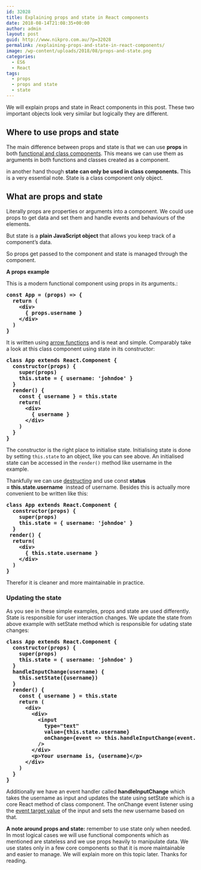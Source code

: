 ```yaml
---
id: 32028
title: Explaining props and state in React components
date: 2018-08-14T21:08:35+00:00
author: admin
layout: post
guid: http://www.nikpro.com.au/?p=32028
permalink: /explaining-props-and-state-in-react-components/
image: /wp-content/uploads/2018/08/props-and-state.png
categories:
  - ES6
  - React
tags:
  - props
  - props and state
  - state
---
```

We will explain props and state in React components in this post. These two important objects look very similar but logically they are different.

## Where to use props and state

The main difference between props and state is that we can use **props** in both [functional and class components](http://www.nikpro.com.au/more-on-react-components-with-examples/). This means we can use them as arguments in both functions and classes created as a component. 

in another hand though **state can only be used in class components.** This is a very essential note. State is a class component only object. 

## What are props and state

Literally props are properties or arguments into a component. We could use props to get data and set them and handle events and behaviours of the elements.

But state is a **plain JavaScript object** that allows you keep track of a component’s data. 

So props get passed to the component and state is managed through the component.

**A props example**

This is a modern functional component using props in its arguments.:

<pre class="wp-block-preformatted"><strong>const App = (props) => {
  return (
    &lt;div>
      { props.username }
    &lt;/div>
  )
}</strong></pre>

It is written using [arrow functions](http://www.nikpro.com.au/some-arrow-function-benefits-with-examples-explained/) and is neat and simple. Comparably take a look at this class component using state in its constructor: 

<pre class="wp-block-preformatted"><strong>class App extends React.Component {
  constructor(props) {
    super(props)
    this.state = { username: 'johndoe' }
  }
  render() {
    const { username } = this.state
    return(
      &lt;div>
        { username }
      &lt;/div>
    )
  }
}</strong></pre>

The constructor is the right place to initialise state. Initialising state is done by setting `this.state` to an object, like you can see above. An initialised state can be accessed in the `render()` method like username in the example. 

Thankfully we can use [destructing](http://www.nikpro.com.au/what-is-spread-syntax-in-es6-and-how-to-use-it/) and use const **status = this.state.username**  instead of username. Besides this is actually more convenient to be written like this:

<pre class="wp-block-preformatted"><strong>class App extends React.Component {
  constructor(props) {
    super(props)
    this.state = { username: 'johndoe' }
  }
 render() {
  return(
    &lt;div>
      { this.state.username }
    &lt;/div>
  )
}</strong></pre>

Therefor it is cleaner and more maintainable in practice. 

### Updating the state

As you see in these simple examples, props and state are used differently. State is responsible for user interaction changes. We update the state from above example with setState method which is responsible for udating state changes: 

<pre class="wp-block-preformatted"><strong>class App extends React.Component {
  constructor(props) {
    super(props)
    this.state = { username: 'johndoe' }
  }
  handleInputChange(username) {
    this.setState({username})
  }
  render() {
    const { username } = this.state
    return (
      &lt;div>
        &lt;div>
          &lt;input 
            type="text"
            value={this.state.username}
            onChange={event => this.handleInputChange(event.target.value)}
          />
        &lt;/div>
        &lt;p>Your username is, {username}&lt;/p>
      &lt;/div>
    )
  }
}</strong></pre>

Additionally we have an event handler called **handleInputChange** which takes the username as input and updates the state using setState which is a core React method of class component. The onChange event listener using the [event target value](http://www.nikpro.com.au/what-is-e-target-and-e-currenttarget-and-how-to-use-them/) of the input and sets the new username based on that.

**A note around props and state:** remember to use state only when needed. In most logical cases we will use functional components which as mentioned are stateless and we use props heavily to manipulate data. We use states only in a few core components so that it is more maintainable and easier to manage. We will explain more on this topic later. Thanks for reading.